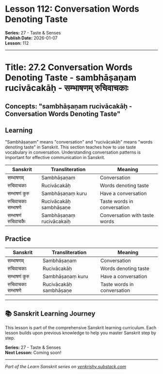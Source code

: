 # Lesson 112: Conversation Words Denoting Taste

**Series:** 27 - Taste & Senses  
**Publish Date:** 2026-01-07  
**Lesson:** 112

---

# Title: 27.2 Conversation Words Denoting Taste - sambhāṣaṇam rucivācakāḥ - सम्भाषणम् रुचिवाचकाः
## Concepts: "sambhāṣaṇam rucivācakāḥ - Conversation Words Denoting Taste"

## Learning
"Sambhāṣaṇam" means "conversation" and "rucivācakāḥ" means "words denoting taste" in Sanskrit. This section teaches how to use taste vocabulary in conversation. Understanding conversation patterns is important for effective communication in Sanskrit.

| Sanskrit           | Transliteration      | Meaning                          |
| ------------------ | -------------------- | -------------------------------- |
| सम्भाषणम्         | Sambhāṣaṇam          | Conversation                     |
| रुचिवाचकाः        | Rucivācakāḥ          | Words denoting taste             |
| सम्भाषणं कुरु     | Sambhāṣaṇaṃ kuru     | Have a conversation               |
| रुचिवाचकाः सम्भाषणे | Rucivācakāḥ sambhāṣaṇe | Taste words in conversation    |
| सम्भाषणं रुचिवाचकैः | Sambhāṣaṇaṃ rucivācakaiḥ | Conversation with taste words |

## Practice
| Sanskrit           | Transliteration      | Meaning                          |
| ------------------ | -------------------- | -------------------------------- |
| सम्भाषणम्         | Sambhāṣaṇam          | Conversation                     |
| रुचिवाचकाः        | Rucivācakāḥ          | Words denoting taste             |
| सम्भाषणं कुरु     | Sambhāṣaṇaṃ kuru     | Have a conversation               |
| रुचिवाचकाः सम्भाषणे | Rucivācakāḥ sambhāṣaṇe | Taste words in conversation    |

---

## 📚 Sanskrit Learning Journey

This lesson is part of the comprehensive Sanskrit learning curriculum. Each lesson builds upon previous knowledge to help you master Sanskrit step by step.

**Series:** 27 - Taste & Senses  
**Next Lesson:** Coming soon!

---
*Part of the Learn Sanskrit series on [venkrishy.substack.com](https://venkrishy.substack.com/s/learn_sanskrit)*
